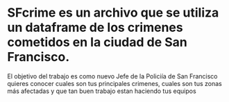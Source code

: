 # SFcrime es un archivo que se utiliza un dataframe de los crimenes cometidos en la ciudad de San Francisco.
El objetivo del trabajo es como nuevo Jefe de la Policiía de San Francisco quieres conocer cuales son tus principales crimenes, cuales son tus zonas más afectadas y que tan buen trabajo estan 
haciendo tus equipos
